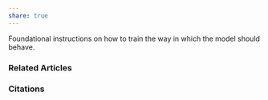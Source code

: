 ```yaml
---
share: true
---
```


Foundational instructions on how to train the way in which the model should behave.

### Related Articles

### Citations
